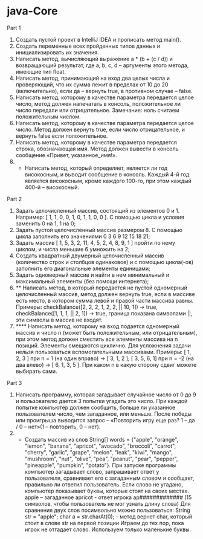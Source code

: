 # java-Core

Part 1 
1. Создать пустой проект в IntelliJ IDEA и прописать метод main().
2. Создать переменные всех пройденных типов данных и инициализировать их значения.
3. Написать метод, вычисляющий выражение a * (b + (c / d)) и возвращающий результат,
   где a, b, c, d – аргументы этого метода, имеющие тип float.
4. Написать метод, принимающий на вход два целых числа и проверяющий, что их сумма лежит в пределах от 10 до 20 (включительно), 
   если да – вернуть true, в противном случае – false.
5. Написать метод, которому в качестве параметра передается целое число, метод должен напечатать в консоль, 
   положительное ли число передали или отрицательное. Замечание: ноль считаем положительным числом.
6. Написать метод, которому в качестве параметра передается целое число. Метод должен вернуть true, 
   если число отрицательное, и вернуть false если положительное.
7. Написать метод, которому в качестве параметра передается строка, обозначающая имя. 
   Метод должен вывести в консоль сообщение «Привет, указанное_имя!».
8. * Написать метод, который определяет, является ли год високосным, и выводит сообщение в консоль. Каждый 4-й год является високосным, 
   кроме каждого 100-го, при этом каждый 400-й – високосный.

Part 2 
1. Задать целочисленный массив, состоящий из элементов 0 и 1. Например: [ 1, 1, 0, 0, 1, 0, 1, 1, 0, 0 ]. С помощью цикла и условия 
   заменить 0 на 1, 1 на 0;
2. Задать пустой целочисленный массив размером 8. С помощью цикла заполнить его значениями 0 3 6 9 12 15 18 21;
3. Задать массив [ 1, 5, 3, 2, 11, 4, 5, 2, 4, 8, 9, 1 ] пройти по нему циклом, и числа меньшие 6 умножить на 2;
4. Создать квадратный двумерный целочисленный массив (количество строк и столбцов одинаковое) и с помощью цикла(-ов) заполнить его 
   диагональные элементы единицами;
5. Задать одномерный массив и найти в нем минимальный и максимальный элементы (без помощи интернета);
6. ** Написать метод, в который передается не пустой одномерный целочисленный массив, метод должен вернуть true, если в массиве есть место,
   в котором сумма левой и правой части массива равны. Примеры: checkBalance([2, 2, 2, 1, 2, 2, || 10, 1]) → true, 
   checkBalance([1, 1, 1, || 2, 1]) → true, граница показана символами ||, эти символы в массив не входят.
7. **** Написать метод, которому на вход подается одномерный массив и число n (может быть положительным, или отрицательным), 
   при этом метод должен сместить все элементы массива на n позиций. Элементы смещаются циклично. Для усложнения задачи нельзя пользоваться
   вспомогательными массивами. Примеры: [ 1, 2, 3 ] при n = 1 (на один вправо) -> [ 3, 1, 2 ]; [ 3, 5, 6, 1] при n = -2 (на два влево) -> [ 6, 1, 3, 5 ]. 
   При каком n в какую сторону сдвиг можете выбирать сами.

Part 3 
1. Написать программу, которая загадывает случайное число от 0 до 9 и пользователю дается 3 попытки угадать это число. 
   При каждой попытке компьютер должен сообщить, больше ли указанное пользователем число, чем загаданное, или меньше. 
   После победы или проигрыша выводится запрос – «Повторить игру еще раз? 1 – да / 0 – нет»(1 – повторить, 0 – нет).
2. * Создать массив из слов
   String[] words = {"apple", "orange", "lemon", "banana", "apricot", "avocado", "broccoli", "carrot", "cherry", "garlic",
   "grape", "melon", "leak", "kiwi", "mango", "mushroom", "nut", "olive", "pea", "peanut", "pear", "pepper", "pineapple", "pumpkin", "potato"}.
     При запуске программы компьютер загадывает слово, запрашивает ответ у пользователя, сравнивает его с загаданным словом и сообщает,
   правильно ли ответил пользователь. Если слово не угадано, компьютер показывает буквы, которые стоят на своих местах.
     apple – загаданное
     apricot - ответ игрока
     ap############# (15 символов, чтобы пользователь не мог узнать длину слова)
     Для сравнения двух слов посимвольно можно пользоваться:
     String str = "apple";
     char a = str.charAt(0); - метод вернет char, который стоит в слове str на первой позиции
     Играем до тех пор, пока игрок не отгадает слово.
     Используем только маленькие буквы.
